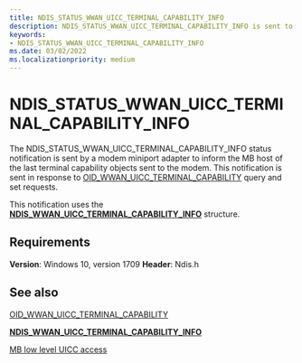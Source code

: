 ```yaml
---
title: NDIS_STATUS_WWAN_UICC_TERMINAL_CAPABILITY_INFO
description: NDIS_STATUS_WWAN_UICC_TERMINAL_CAPABILITY_INFO is sent to inform the MB host of the last terminal capability objects sent to the modem.
keywords:
- NDIS_STATUS_WWAN_UICC_TERMINAL_CAPABILITY_INFO
ms.date: 03/02/2022
ms.localizationpriority: medium
---
```


# NDIS_STATUS_WWAN_UICC_TERMINAL_CAPABILITY_INFO

The NDIS_STATUS_WWAN_UICC_TERMINAL_CAPABILITY_INFO status notification is sent by a modem miniport adapter to inform the MB host of the last terminal capability objects sent to the modem. This notification is sent in response to [OID_WWAN_UICC_TERMINAL_CAPABILITY](oid-wwan-uicc-terminal-capability.md) query and set requests.

This notification uses the [**NDIS_WWAN_UICC_TERMINAL_CAPABILITY_INFO**](/windows-hardware/drivers/ddi/ndiswwan/ns-ndiswwan-ndis_wwan_uicc_terminal_capability_info) structure.

## Requirements

**Version**: Windows 10, version 1709
**Header**: Ndis.h

## See also

[OID_WWAN_UICC_TERMINAL_CAPABILITY](oid-wwan-uicc-terminal-capability.md)

[**NDIS_WWAN_UICC_TERMINAL_CAPABILITY_INFO**](/windows-hardware/drivers/ddi/ndiswwan/ns-ndiswwan-ndis_wwan_uicc_terminal_capability_info)

[MB low level UICC access](mb-low-level-uicc-access.md)
